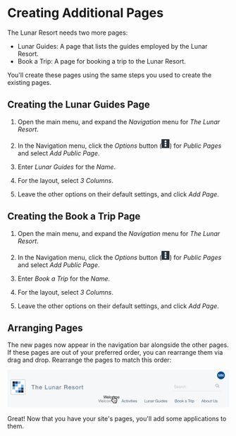 # Creating Additional Pages

The Lunar Resort needs two more pages: 

-   Lunar Guides: A page that lists the guides employed by the Lunar Resort.
-   Book a Trip: A page for booking a trip to the Lunar Resort.

You'll create these pages using the same steps you used to create the existing 
pages. 
<!-- 
Double-check the page layouts for these pages to make sure they're as intended, 
and not just copied over from the earlier instructions.
-->

## Creating the Lunar Guides Page

1.  Open the main menu, and expand the *Navigation* menu for *The Lunar Resort*. 

2.  In the Navigation menu, click the *Options* button 
    (![Options](../../../images/icon-options.png)) for *Public Pages* and select 
    *Add Public Page*. 

3.  Enter *Lunar Guides* for the *Name*.

4.  For the layout, select *3 Columns*. 

5.  Leave the other options on their default settings, and click *Add Page*. 

## Creating the Book a Trip Page

1.  Open the main menu, and expand the *Navigation* menu for *The Lunar Resort*. 

2.  In the Navigation menu, click the *Options* button 
    (![Options](../../../images/icon-options.png)) for *Public Pages* and select 
    *Add Public Page*. 

3.  Enter *Book a Trip* for the *Name*.

4.  For the layout, select *3 Columns*. 

5.  Leave the other options on their default settings, and click *Add Page*. 

## Arranging Pages

The new pages now appear in the navigation bar alongside the other pages. If 
these pages are out of your preferred order, you can rearrange them via drag and 
drop. Rearrange the pages to match this order: 

![Figure x: Reorder the pages in the navigation bar.](../../../images/001-final-menu.png)

Great! Now that you have your site's pages, you'll add some applications to 
them. 
